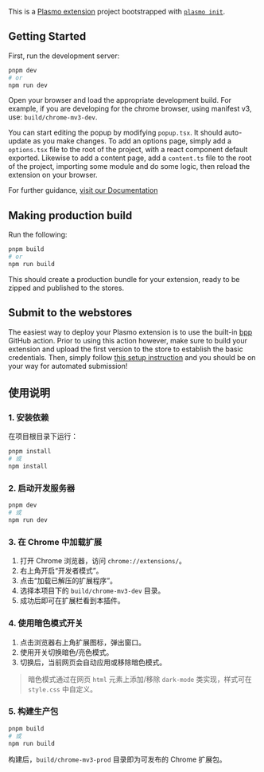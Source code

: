 This is a [Plasmo extension](https://docs.plasmo.com/) project bootstrapped with [`plasmo init`](https://www.npmjs.com/package/plasmo).

## Getting Started

First, run the development server:

```bash
pnpm dev
# or
npm run dev
```

Open your browser and load the appropriate development build. For example, if you are developing for the chrome browser, using manifest v3, use: `build/chrome-mv3-dev`.

You can start editing the popup by modifying `popup.tsx`. It should auto-update as you make changes. To add an options page, simply add a `options.tsx` file to the root of the project, with a react component default exported. Likewise to add a content page, add a `content.ts` file to the root of the project, importing some module and do some logic, then reload the extension on your browser.

For further guidance, [visit our Documentation](https://docs.plasmo.com/)

## Making production build

Run the following:

```bash
pnpm build
# or
npm run build
```

This should create a production bundle for your extension, ready to be zipped and published to the stores.

## Submit to the webstores

The easiest way to deploy your Plasmo extension is to use the built-in [bpp](https://bpp.browser.market) GitHub action. Prior to using this action however, make sure to build your extension and upload the first version to the store to establish the basic credentials. Then, simply follow [this setup instruction](https://docs.plasmo.com/framework/workflows/submit) and you should be on your way for automated submission!

## 使用说明

### 1. 安装依赖

在项目根目录下运行：

```bash
pnpm install
# 或
npm install
```

### 2. 启动开发服务器

```bash
pnpm dev
# 或
npm run dev
```

### 3. 在 Chrome 中加载扩展

1. 打开 Chrome 浏览器，访问 `chrome://extensions/`。
2. 右上角开启“开发者模式”。
3. 点击“加载已解压的扩展程序”。
4. 选择本项目下的 `build/chrome-mv3-dev` 目录。
5. 成功后即可在扩展栏看到本插件。

### 4. 使用暗色模式开关

1. 点击浏览器右上角扩展图标，弹出窗口。
2. 使用开关切换暗色/亮色模式。
3. 切换后，当前网页会自动应用或移除暗色模式。

> 暗色模式通过在网页 `html` 元素上添加/移除 `dark-mode` 类实现，样式可在 `style.css` 中自定义。

### 5. 构建生产包

```bash
pnpm build
# 或
npm run build
```

构建后，`build/chrome-mv3-prod` 目录即为可发布的 Chrome 扩展包。
